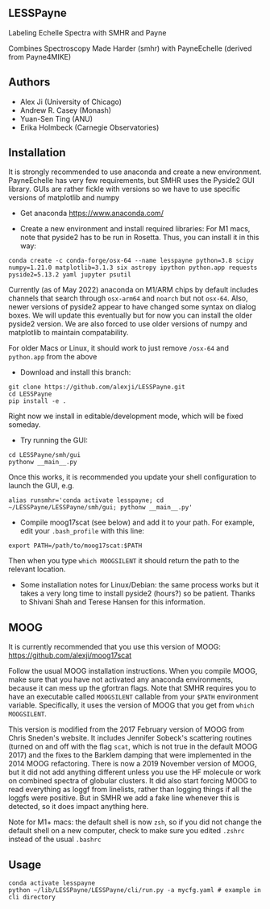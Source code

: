 LESSPayne
------------------------
Labeling Echelle Spectra with SMHR and Payne

Combines Spectroscopy Made Harder (smhr) with PayneEchelle (derived from Payne4MIKE)

Authors
-------
 - Alex Ji (University of Chicago)
 - Andrew R. Casey (Monash)
 - Yuan-Sen Ting (ANU)
 - Erika Holmbeck (Carnegie Observatories)

Installation
------------

It is strongly recommended to use anaconda and create a new environment.
PayneEchelle has very few requirements, but SMHR uses the Pyside2 GUI library.
GUIs are rather fickle with versions so we have to use specific versions of matplotlib and numpy

* Get anaconda https://www.anaconda.com/

* Create a new environment and install required libraries:
For M1 macs, note that pyside2 has to be run in Rosetta. Thus, you can install it in this way:
```
conda create -c conda-forge/osx-64 --name lesspayne python=3.8 scipy numpy=1.21.0 matplotlib=3.1.3 six astropy ipython python.app requests pyside2=5.13.2 yaml jupyter psutil
```
Currently (as of May 2022) anaconda on M1/ARM chips by default includes channels that search through `osx-arm64` and `noarch` but not `osx-64`.
Also, newer versions of pyside2 appear to have changed some syntax on dialog boxes. We will update this eventually but for now you can install the older pyside2 version.
We are also forced to use older versions of numpy and matplotlib to maintain compatability.

For older Macs or Linux, it should work to just remove `/osx-64` and `python.app` from the above

* Download and install this branch:
```
git clone https://github.com/alexji/LESSPayne.git 
cd LESSPayne
pip install -e .
```
Right now we install in editable/development mode, which will be fixed someday.

* Try running the GUI:
```
cd LESSPayne/smh/gui
pythonw __main__.py
```

Once this works, it is recommended you update your shell configuration to launch the GUI, e.g.
```
alias runsmhr='conda activate lesspayne; cd ~/LESSPayne/LESSPayne/smh/gui; pythonw __main__.py'
```

* Compile moog17scat (see below) and add it to your path. For example, edit your `.bash_profile` with this line:
```
export PATH=/path/to/moog17scat:$PATH
```
Then when you type `which MOOGSILENT` it should return the path to the relevant location.

* Some installation notes for Linux/Debian: the same process works but it takes a very long time to install pyside2 (hours?) so be patient. Thanks to Shivani Shah and Terese Hansen for this information.

MOOG
----
It is currently recommended that you use this version of MOOG: https://github.com/alexji/moog17scat

Follow the usual MOOG installation instructions. When you compile MOOG, make sure that you have not activated any anaconda environments, because it can mess up the gfortran flags.
Note that SMHR requires you to have an executable called `MOOGSILENT` callable from your `$PATH` environment variable. Specifically, it uses the version of MOOG that you get from `which MOOGSILENT`.

This version is modified from the 2017 February version of MOOG from Chris Sneden's website. It includes Jennifer Sobeck's scattering routines (turned on and off with the flag `scat`, which is not true in the default MOOG 2017) and the fixes to the Barklem damping that were implemented in the 2014 MOOG refactoring.
There is now a 2019 November version of MOOG, but it did not add anything different unless you use the HF molecule or work on combined spectra of globular clusters. It did also start forcing MOOG to read everything as loggf from linelists, rather than logging things if all the loggfs were positive. But in SMHR we add a fake line whenever this is detected, so it does impact anything here.

Note for M1+ macs: the default shell is now `zsh`, so if you did not change the default shell on a new computer, check to make sure you edited `.zshrc` instead of the usual `.bashrc`

Usage
-----
```
conda activate lesspayne
python ~/lib/LESSPayne/LESSPayne/cli/run.py -a mycfg.yaml # example in cli directory
```
